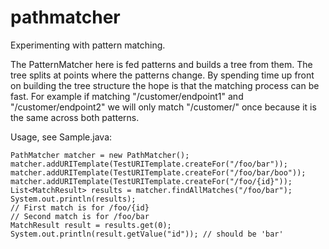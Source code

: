 # pathmatcher

Experimenting with pattern matching.

The PatternMatcher here is fed patterns and builds a tree from them. The tree splits at points where the patterns change.
By spending time up front on building the tree structure the hope is that the matching process can be fast. For example
if matching "/customer/endpoint1" and "/customer/endpoint2" we will only match "/customer/" once because it is the same
across both patterns.

Usage, see Sample.java:

	PathMatcher matcher = new PathMatcher();
	matcher.addURITemplate(TestURITemplate.createFor("/foo/bar"));
	matcher.addURITemplate(TestURITemplate.createFor("/foo/bar/boo"));
	matcher.addURITemplate(TestURITemplate.createFor("/foo/{id}"));
	List<MatchResult> results = matcher.findAllMatches("/foo/bar");
	System.out.println(results);
	// First match is for /foo/{id}
	// Second match is for /foo/bar
	MatchResult result = results.get(0);
	System.out.println(result.getValue("id")); // should be 'bar'


